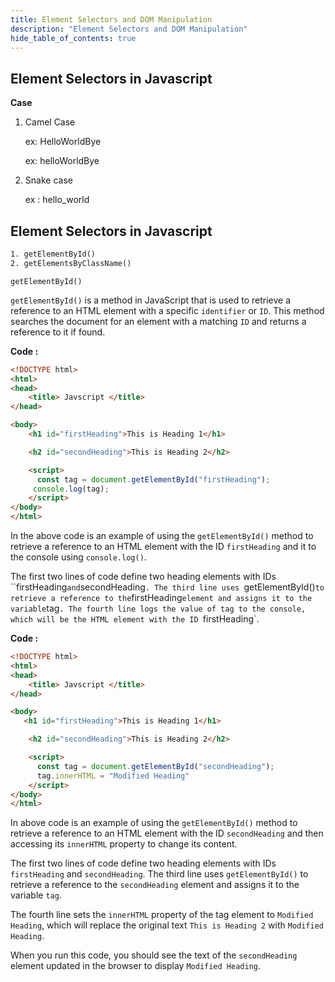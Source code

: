 ```yaml
---
title: Element Selectors and DOM Manipulation
description: "Element Selectors and DOM Manipulation"
hide_table_of_contents: true
---
```

## Element Selectors in Javascript

**Case**

1. Camel Case 
   
   ex: HelloWorldBye

   ex: helloWorldBye

2. Snake case 

    ex : hello_world

## Element Selectors in Javascript

```html
1. getElementById()
2. getElementsByClassName()
````

```getElementById()```

`getElementById()` is a method in JavaScript that is used to retrieve a reference to an HTML element with a specific `identifier` or `ID`. This method searches the document for an element with a matching `ID` and returns a reference to it if found. 

**Code :**

```html
<!DOCTYPE html>
<html>
<head>
    <title> Javscript </title>
</head>

<body>
    <h1 id="firstHeading">This is Heading 1</h1>

    <h2 id="secondHeading">This is Heading 2</h2>

    <script>
      const tag = document.getElementById("firstHeading");
     console.log(tag);
    </script>
</body>
</html>
```

In the above code is an example of using the `getElementById()` method to retrieve a reference to an HTML element with the ID `firstHeading` and it to the console using `console.log()`.

The first two lines of code define two heading elements with IDs ``firstHeading` and `secondHeading`. The third line uses `getElementById()` to retrieve a reference to the `firstHeading` element and assigns it to the variable `tag`. The fourth line logs the value of tag to the console, which will be the HTML element with the ID `firstHeading`.


**Code :**
```html
<!DOCTYPE html>
<html>
<head>
    <title> Javscript </title>
</head>

<body>
   <h1 id="firstHeading">This is Heading 1</h1>

    <h2 id="secondHeading">This is Heading 2</h2>

    <script>
      const tag = document.getElementById("secondHeading");
      tag.innerHTML = "Modified Heading"
    </script>
</body>
</html>
```

In above code is an example of using the `getElementById()` method to retrieve a reference to an HTML element with the ID `secondHeading` and then accessing its `innerHTML` property to change its content.

The first two lines of code define two heading elements with IDs `firstHeading` and `secondHeading`. The third line uses `getElementById()` to retrieve a reference to the `secondHeading` element and assigns it to the variable `tag`.

The fourth line sets the `innerHTML` property of the tag element to `Modified Heading`, which will replace the original text `This is Heading 2` with `Modified Heading`.

When you run this code, you should see the text of the `secondHeading` element updated in the browser to display `Modified Heading`.

